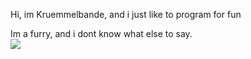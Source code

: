 Hi, im Kruemmelbande, and i just like to program for fun
 
Im a furry, and i dont know what else to say.   
![](https://komarev.com/ghpvc/?username=kruemmelbande)
